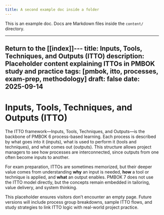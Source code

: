 ```yaml
---
title: A second example doc inside a folder
---
```

This is an example doc. Docs are Markdown files inside the `content/` directory.

---

Return to the [[index]]---
title: Inputs, Tools, Techniques, and Outputs (ITTO)
description: Placeholder content explaining ITTOs in PMBOK study and practice
tags: [pmbok, itto, processes, exam-prep, methodology]
draft: false
date: 2025-09-14
---

# Inputs, Tools, Techniques, and Outputs (ITTO)

The ITTO framework—Inputs, Tools, Techniques, and Outputs—is the backbone of PMBOK 6 process-based learning. Each process is described by what goes into it (inputs), what is used to perform it (tools and techniques), and what comes out (outputs). This structure allows project managers to see how processes are interconnected, since outputs from one often become inputs to another.  

For exam preparation, ITTOs are sometimes memorized, but their deeper value comes from understanding **why** an input is needed, **how** a tool or technique is applied, and **what** an output enables. PMBOK 7 does not use the ITTO model directly, but the concepts remain embedded in tailoring, value delivery, and system thinking.  

This placeholder ensures visitors don’t encounter an empty page. Future versions will include process group breakdowns, sample ITTO flows, and study strategies to link ITTO logic with real-world project practice.
